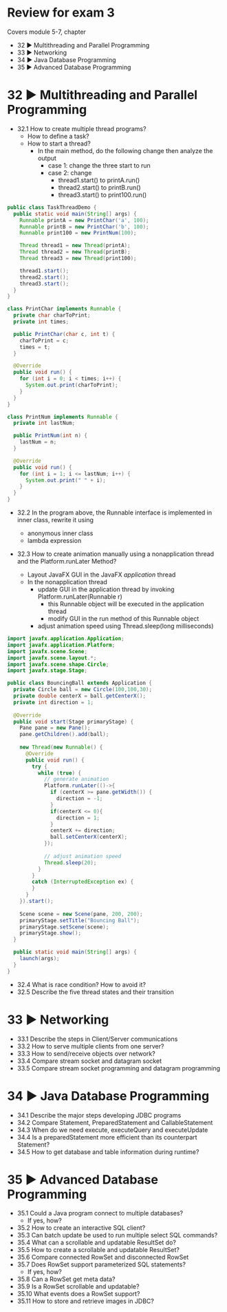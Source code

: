 # Review for exam 3
Covers module 5-7, chapter 

- 32 ▶️ Multithreading and Parallel Programming
- 33 ▶️ Networking
- 34 ▶️ Java Database Programming
- 35 ▶️ Advanced Database Programming


# 32 ▶️ Multithreading and Parallel Programming
- 32.1 How to create multiple thread programs?
  - How to define a task?
  - How to start a thread?
    - In the main method, do the following change then analyze the output
      - case 1: change the three start to run
      - case 2: change 
        - thread1.start() to printA.run()
        - thread2.start() to printB.run()
        - thread3.start() to print100.run()

```java
public class TaskThreadDemo {
  public static void main(String[] args) {
    Runnable printA = new PrintChar('a', 100);
    Runnable printB = new PrintChar('b', 100);
    Runnable print100 = new PrintNum(100);

    Thread thread1 = new Thread(printA);
    Thread thread2 = new Thread(printB);
    Thread thread3 = new Thread(print100);

    thread1.start();
    thread2.start();
    thread3.start();
  }
}

class PrintChar implements Runnable {
  private char charToPrint;
  private int times;

  public PrintChar(char c, int t) {
    charToPrint = c;
    times = t;
  }

  @Override
  public void run() {
    for (int i = 0; i < times; i++) {
      System.out.print(charToPrint);
    }
  }
}

class PrintNum implements Runnable {
  private int lastNum;

  public PrintNum(int n) {
    lastNum = n;
  }

  @Override
  public void run() {
    for (int i = 1; i <= lastNum; i++) {
      System.out.print(" " + i);
    }
  }
}
```

- 32.2  In the program above, the Runnable interface is implemented in inner class, rewrite it using
  - anonymous inner class
  - lambda expression

- 32.3 How to create animation manually using a nonapplication thread and the Platform.runLater Method?
  - Layout JavaFX GUI in the JavaFX *application* thread
  - In the nonapplication thread
    - update GUI in the application thread by invoking Platform.runLater(Runnable r)
      - this Runnable object will be executed in the application thread
      - modify GUI in the run method of this Runnable object
    - adjust animation speed using Thread.sleep(long milliseconds)

```java
import javafx.application.Application;
import javafx.application.Platform;
import javafx.scene.Scene;
import javafx.scene.layout.*;
import javafx.scene.shape.Circle;
import javafx.stage.Stage;

public class BouncingBall extends Application {
  private Circle ball = new Circle(100,100,30);
  private double centerX = ball.getCenterX();
  private int direction = 1;
  
  @Override
  public void start(Stage primaryStage) {   
    Pane pane = new Pane();
    pane.getChildren().add(ball);
    
    new Thread(new Runnable() {
      @Override
      public void run() {
        try {
          while (true) {
            // generate animation 
            Platform.runLater(()->{
              if (centerX >= pane.getWidth()) {
                direction = -1;
              } 
              if(centerX <= 0){
                direction = 1;
              }
              centerX += direction;
              ball.setCenterX(centerX);
            });
            
            // adjust animation speed
            Thread.sleep(20);
          }
        }
        catch (InterruptedException ex) {
        }
      }
    }).start();
    
    Scene scene = new Scene(pane, 200, 200);
    primaryStage.setTitle("Bouncing Ball");
    primaryStage.setScene(scene);
    primaryStage.show();
  }

  public static void main(String[] args) {
    launch(args);
  }
}
```

- 32.4 What is race condition? How to avoid it?
- 32.5 Describe the five thread states and their transition


# 33 ▶️ Networking
- 33.1 Describe the steps in Client/Server communications
- 33.2 How to serve multiple clients from one server?
- 33.3 How to send/receive objects over network?
- 33.4 Compare stream socket and datagram socket
- 33.5 Compare stream socket programming and datagram programming


# 34 ▶️ Java Database Programming
- 34.1 Describe the major steps developing JDBC programs
- 34.2 Compare Statement, PreparedStatement and CallableStatement
- 34.3 When do we need execute, executeQuery and executeUpdate
- 34.4 Is a preparedStatement more efficient than its counterpart Statement?
- 34.5 How to get database and table information during runtime?



# 35 ▶️ Advanced Database Programming
- 35.1 Could a Java program connect to multiple databases?
  - If yes, how?
- 35.2 How to create an interactive SQL client?
- 35.3 Can batch update be used to run multiple select SQL commands?
- 35.4 What can a scrollable and updatable ResultSet do?
- 35.5 How to create a scrollable and updatable ResultSet?
- 35.6 Compare connected RowSet and disconnected RowSet
- 35.7 Does RowSet support parameterized SQL statements?
  - If yes, how?
- 35.8 Can a RowSet get meta data?
- 35.9 Is a RowSet scrollable and updatable?
- 35.10 What events does a RowSet support?
- 35.11 How to store and retrieve images in JDBC?



